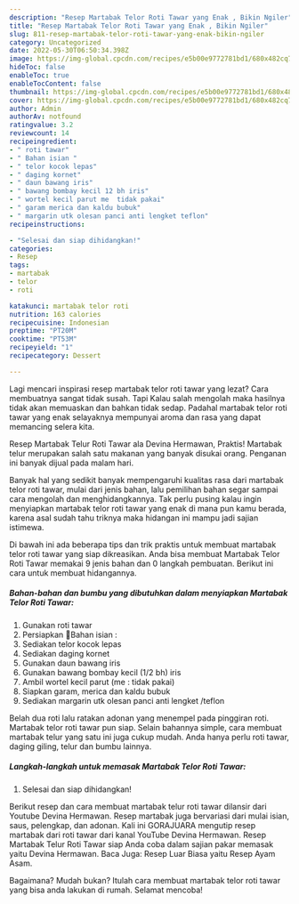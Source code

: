 ```yaml
---
description: "Resep Martabak Telor Roti Tawar yang Enak , Bikin Ngiler"
title: "Resep Martabak Telor Roti Tawar yang Enak , Bikin Ngiler"
slug: 811-resep-martabak-telor-roti-tawar-yang-enak-bikin-ngiler
category: Uncategorized
date: 2022-05-30T06:50:34.398Z
image: https://img-global.cpcdn.com/recipes/e5b00e9772781bd1/680x482cq70/martabak-telor-roti-tawar-foto-resep-utama.jpg
hideToc: false
enableToc: true
enableTocContent: false
thumbnail: https://img-global.cpcdn.com/recipes/e5b00e9772781bd1/680x482cq70/martabak-telor-roti-tawar-foto-resep-utama.jpg
cover: https://img-global.cpcdn.com/recipes/e5b00e9772781bd1/680x482cq70/martabak-telor-roti-tawar-foto-resep-utama.jpg
author: Admin
authorAv: notfound
ratingvalue: 3.2
reviewcount: 14
recipeingredient:
- " roti tawar"
- " Bahan isian "
- " telor kocok lepas"
- " daging kornet"
- " daun bawang iris"
- " bawang bombay kecil 12 bh iris"
- " wortel kecil parut me  tidak pakai"
- " garam merica dan kaldu bubuk"
- " margarin utk olesan panci anti lengket teflon"
recipeinstructions:

- "Selesai dan siap dihidangkan!"
categories:
- Resep
tags:
- martabak
- telor
- roti

katakunci: martabak telor roti 
nutrition: 163 calories
recipecuisine: Indonesian
preptime: "PT20M"
cooktime: "PT53M"
recipeyield: "1"
recipecategory: Dessert

---
```



Lagi mencari inspirasi resep martabak telor roti tawar yang lezat? Cara membuatnya sangat tidak susah. Tapi Kalau salah mengolah maka hasilnya tidak akan memuaskan dan bahkan tidak sedap. Padahal martabak telor roti tawar yang enak selayaknya mempunyai aroma dan rasa yang dapat memancing selera kita.


Resep Martabak Telur Roti Tawar ala Devina Hermawan, Praktis! Martabak telur merupakan salah satu makanan yang banyak disukai orang. Penganan ini banyak dijual pada malam hari.

Banyak hal yang sedikit banyak mempengaruhi kualitas rasa dari martabak telor roti tawar, mulai dari jenis bahan, lalu pemilihan bahan segar sampai cara mengolah dan menghidangkannya. Tak perlu pusing kalau ingin menyiapkan martabak telor roti tawar yang enak di mana pun kamu berada, karena asal sudah tahu triknya maka hidangan ini mampu jadi sajian istimewa.


Di bawah ini ada beberapa tips dan trik praktis untuk membuat martabak telor roti tawar yang siap dikreasikan. Anda bisa membuat Martabak Telor Roti Tawar memakai 9 jenis bahan dan 0 langkah pembuatan. Berikut ini cara untuk membuat hidangannya.

<!--inarticleads1-->

##### Bahan-bahan dan bumbu yang dibutuhkan dalam menyiapkan Martabak Telor Roti Tawar:

1. Gunakan  roti tawar
1. Persiapkan  🧄Bahan isian :
1. Sediakan  telor kocok lepas
1. Sediakan  daging kornet
1. Gunakan  daun bawang iris
1. Gunakan  bawang bombay kecil (1/2 bh) iris
1. Ambil  wortel kecil parut (me : tidak pakai)
1. Siapkan  garam, merica dan kaldu bubuk
1. Sediakan  margarin utk olesan panci anti lengket /teflon


Belah dua roti lalu ratakan adonan yang menempel pada pinggiran roti. Martabak telor roti tawar pun siap. Selain bahannya simple, cara membuat martabak telur yang satu ini juga cukup mudah. Anda hanya perlu roti tawar, daging giling, telur dan bumbu lainnya. 

<!--inarticleads2-->

##### Langkah-langkah untuk memasak Martabak Telor Roti Tawar:


1. Selesai dan siap dihidangkan!

Berikut resep dan cara membuat martabak telur roti tawar dilansir dari Youtube Devina Hermawan. Resep martabak juga bervariasi dari mulai isian, saus, pelengkap, dan adonan. Kali ini GORAJUARA mengutip resep martabak dari roti tawar dari kanal YouTube Devina Hermawan. Resep Martabak Telur Roti Tawar siap Anda coba dalam sajian pakar memasak yaitu Devina Hermawan. Baca Juga: Resep Luar Biasa yaitu Resep Ayam Asam. 

Bagaimana? Mudah bukan? Itulah cara membuat martabak telor roti tawar yang bisa anda lakukan di rumah. Selamat mencoba!
